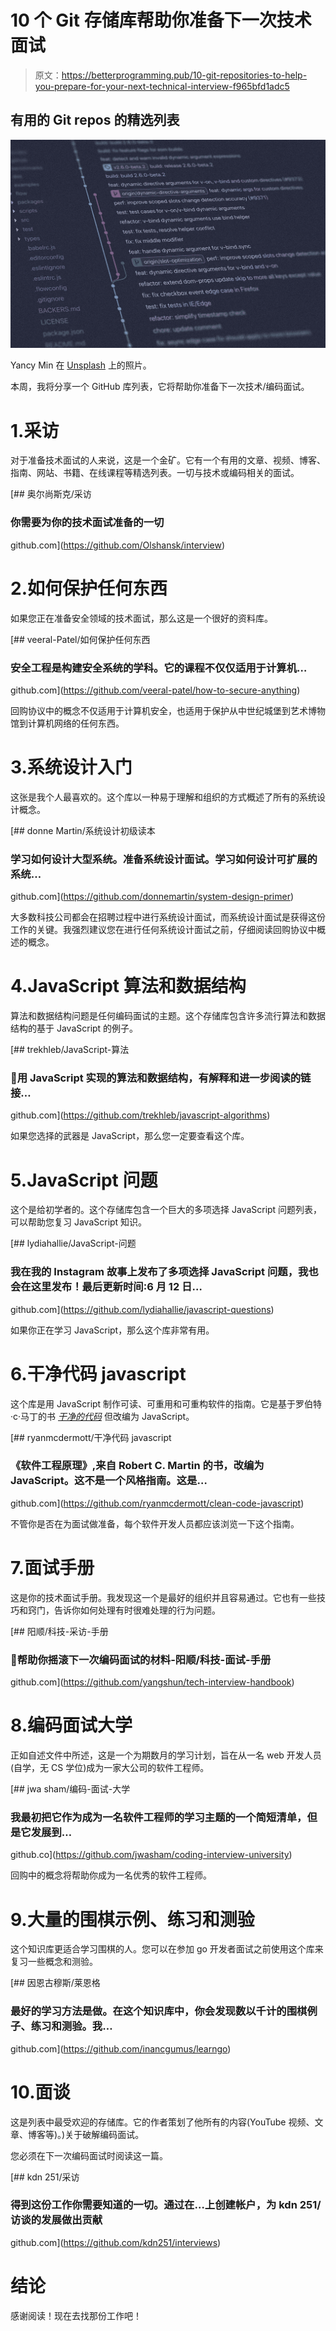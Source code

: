 # 10 个 Git 存储库帮助你准备下一次技术面试

> 原文：<https://betterprogramming.pub/10-git-repositories-to-help-you-prepare-for-your-next-technical-interview-f965bfd1adc5>

## 有用的 Git repos 的精选列表

![](img/b4262ebae65d5aefed3b57025c1ef90a.png)

Yancy Min 在 [Unsplash](https://unsplash.com?utm_source=medium&utm_medium=referral) 上的照片。

本周，我将分享一个 GitHub 库列表，它将帮助你准备下一次技术/编码面试。

# 1.采访

对于准备技术面试的人来说，这是一个金矿。它有一个有用的文章、视频、博客、指南、网站、书籍、在线课程等精选列表。一切与技术或编码相关的面试。

[](https://github.com/Olshansk/interview) [## 奥尔尚斯克/采访

### 你需要为你的技术面试准备的一切

github.com](https://github.com/Olshansk/interview) 

# 2.如何保护任何东西

如果您正在准备安全领域的技术面试，那么这是一个很好的资料库。

[](https://github.com/veeral-patel/how-to-secure-anything) [## veeral-Patel/如何保护任何东西

### 安全工程是构建安全系统的学科。它的课程不仅仅适用于计算机…

github.com](https://github.com/veeral-patel/how-to-secure-anything) 

回购协议中的概念不仅适用于计算机安全，也适用于保护从中世纪城堡到艺术博物馆到计算机网络的任何东西。

# 3.系统设计入门

这张是我个人最喜欢的。这个库以一种易于理解和组织的方式概述了所有的系统设计概念。

[](https://github.com/donnemartin/system-design-primer) [## donne Martin/系统设计初级读本

### 学习如何设计大型系统。准备系统设计面试。学习如何设计可扩展的系统…

github.com](https://github.com/donnemartin/system-design-primer) 

大多数科技公司都会在招聘过程中进行系统设计面试，而系统设计面试是获得这份工作的关键。我强烈建议您在进行任何系统设计面试之前，仔细阅读回购协议中概述的概念。

# 4.JavaScript 算法和数据结构

算法和数据结构问题是任何编码面试的主题。这个存储库包含许多流行算法和数据结构的基于 JavaScript 的例子。

[](https://github.com/trekhleb/javascript-algorithms) [## trekhleb/JavaScript-算法

### 📝用 JavaScript 实现的算法和数据结构，有解释和进一步阅读的链接…

github.com](https://github.com/trekhleb/javascript-algorithms) 

如果您选择的武器是 JavaScript，那么您一定要查看这个库。

# 5.JavaScript 问题

这个是给初学者的。这个存储库包含一个巨大的多项选择 JavaScript 问题列表，可以帮助您复习 JavaScript 知识。

[](https://github.com/lydiahallie/javascript-questions) [## lydiahallie/JavaScript-问题

### 我在我的 Instagram 故事上发布了多项选择 JavaScript 问题，我也会在这里发布！最后更新时间:6 月 12 日…

github.com](https://github.com/lydiahallie/javascript-questions) 

如果你正在学习 JavaScript，那么这个库非常有用。

# 6.干净代码 javascript

这个库是用 JavaScript 制作可读、可重用和可重构软件的指南。它是基于罗伯特·c·马丁的书 [*干净的代码*](https://www.amazon.com/Clean-Code-Handbook-Software-Craftsmanship/dp/0132350882) 但改编为 JavaScript。

[](https://github.com/ryanmcdermott/clean-code-javascript) [## ryanmcdermott/干净代码 javascript

### 《软件工程原理》,来自 Robert C. Martin 的书，改编为 JavaScript。这不是一个风格指南。这是…

github.com](https://github.com/ryanmcdermott/clean-code-javascript) 

不管你是否在为面试做准备，每个软件开发人员都应该浏览一下这个指南。

# 7.面试手册

这是你的技术面试手册。我发现这一个是最好的组织并且容易通过。它也有一些技巧和窍门，告诉你如何处理有时很难处理的行为问题。

[](https://github.com/yangshun/tech-interview-handbook) [## 阳顺/科技-采访-手册

### 💯帮助你摇滚下一次编码面试的材料-阳顺/科技-面试-手册

github.com](https://github.com/yangshun/tech-interview-handbook) 

# 8.编码面试大学

正如自述文件中所述，这是一个为期数月的学习计划，旨在从一名 web 开发人员(自学，无 CS 学位)成为一家大公司的软件工程师。

[](https://github.com/jwasham/coding-interview-university) [## jwa sham/编码-面试-大学

### 我最初把它作为成为一名软件工程师的学习主题的一个简短清单，但是它发展到…

github.co](https://github.com/jwasham/coding-interview-university) 

回购中的概念将帮助你成为一名优秀的软件工程师。

# 9.大量的围棋示例、练习和测验

这个知识库更适合学习围棋的人。您可以在参加 go 开发者面试之前使用这个库来复习一些概念和测验。

[](https://github.com/inancgumus/learngo) [## 因恩古穆斯/莱恩格

### 最好的学习方法是做。在这个知识库中，你会发现数以千计的围棋例子、练习和测验。我…

github.com](https://github.com/inancgumus/learngo) 

# 10.面谈

这是列表中最受欢迎的存储库。它的作者策划了他所有的内容(YouTube 视频、文章、博客等)。)关于破解编码面试。

您必须在下一次编码面试时阅读这一篇。

[](https://github.com/kdn251/interviews) [## kdn 251/采访

### 得到这份工作你需要知道的一切。通过在…上创建帐户，为 kdn 251/访谈的发展做出贡献

github.com](https://github.com/kdn251/interviews) 

# 结论

感谢阅读！现在去找那份工作吧！